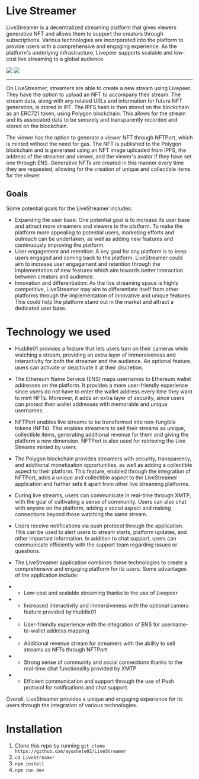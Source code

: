 # Live Streamer
LiveStreamer is a decentralized streaming platform that gives viewers generative NFT and allows them to support the creators through subscriptions. Various technologies are incorporated into the platform to provide users with a comprehensive and engaging experience. As the platform's underlying infrastructure, Livepeer supports scalable and low-cost live streaming to a global audience.

[![](https://i.ibb.co/7kYR0v5/Screenshot-33-4.png)](https://drive.google.com/file/d/1wZm1RPq9dYeWT5QZniQEjFxXLubuenkn/view?usp=sharing )
[![](https://i.ibb.co/h28P03N/FVB.png)](https://docs.google.com/presentation/d/1N2zJrQbRtcU5fjORpFprkB0AUkldNkTboZIUJXnt6_Y/edit?usp=sharing)


<hr/>

On LiveStreamer, streamers are able to create a new stream using Livepeer. They have the option to upload an NFT to accompany their stream. The stream data, along with any related URLs and information for future NFT generation, is stored in IPF. The IPFS hash is then stored on the blockchain as an ERC721 token, using Polygon blockchain. This allows for the stream and its associated data to be securely and transparently recorded and stored on the blockchain.

The viewer has the option to generate a viewer NFT through NFTPort, which is minted without the need for gas. The NFT is published to the Polygon blockchain and is generated using an NFT image uploaded from IPFS, the address of the streamer and viewer, and the viewer's avatar if they have set one through ENS. Generative NFTs are created in this manner every time they are requested, allowing for the creation of unique and collectible items for the viewer 

## Goals
Some potential goals for the LiveStreamer includes:
- Expanding the user base: One potential goal is to increase its user base and attract more streamers and viewers to the platform. To make the platform more appealing to potential users, marketing efforts and outreach can be undertaken, as well as adding new features and continuously improving the platform.
- User engagement and retention: A key goal for any platform is to keep users engaged and coming back to the platform. LiveStreamer could aim to increase user engagement and retention through the implementation of new features which aim towards better interaction between creators and audience.
- Innovation and differentiation: As the live streaming space is highly competitive, LiveStreamer may aim to differentiate itself from other platforms through the implementation of innovative and unique features. This could help the platform stand out in the market and attract a dedicated user base.

# Technology we used

- Huddle01 provides a feature that lets users turn on their cameras while watching a stream, providing an extra layer of immersiveness and interactivity for both the streamer and the audience. An optional feature, users can activate or deactivate it at their discretion.

- The Ethereum Name Service (ENS) maps usernames to Ethereum wallet addresses on the platform. It provides a more user-friendly experience since users do not have to enter the wallet address every time they want to mint NFTs. Moreover, it adds an extra layer of security, since users can protect their wallet addresses with memorable and unique usernames.

- NFTPort enables live streams to be transformed into non-fungible tokens (NFTs). This enables streamers to sell their streams as unique, collectible items, generating additional revenue for them and giving the platform a new dimension. NFTPort is also used for retrieving the Live Streams minted by users.

- The Polygon blockchain provides streamers with security, transparency, and additional monetization opportunities, as well as adding a collectible aspect to their platform. This feature, enabled through the integration of NFTPort, adds a unique and collectible aspect to the LiveStreamer application and further sets it apart from other live streaming platforms.

- During live streams, users can communicate in real-time through XMTP, with the goal of cultivating a sense of community. Users can also chat with anyone on the platform, adding a social aspect and making connections beyond those watching the same stream.

- Users receive notifications via push protocol through the application. This can be used to alert users to stream starts, platform updates, and other important information. In addition to chat support, users can communicate efficiently with the support team regarding issues or questions.

- The LiveStreamer application combines these technologies to create a comprehensive and engaging platform for its users. Some advantages of the application include:

- - Low-cost and scalable streaming thanks to the use of Livepeer
- - Increased interactivity and immersiveness with the optional camera feature provided by Huddle01
- - User-friendly experience with the integration of ENS for username-to-wallet address mapping
- - Additional revenue stream for streamers with the ability to sell streams as NFTs through NFTPort
- - Strong sense of community and social connections thanks to the real-time chat functionality provided by XMTP
- - Efficient communication and support through the use of Push protocol for notifications and chat support.

Overall, LiveStreamer provides a unique and engaging experience for its users through the integration of various technologies.



# Installation

1. Clone this repo by running `git clone https://github.com/ayushete02/LiveStreamer`
2. `cd LiveStreamer`
3. `npm install`
4. `npm run dev`
